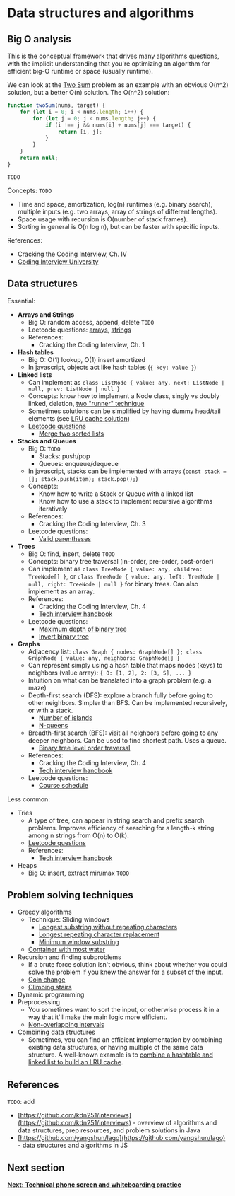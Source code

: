 # Data structures and algorithms

## Big O analysis

This is the conceptual framework that drives many algorithms questions, with the implicit understanding that you're optimizing an algorithm for efficient big-O runtime or space (usually runtime).

We can look at the [Two Sum](https://leetcode.com/problems/two-sum/) problem as an example with an obvious O(n^2) solution, but a better O(n) solution. The O(n^2) solution:

```js
function twoSum(nums, target) {
    for (let i = 0; i < nums.length; i++) {
        for (let j = 0; j < nums.length; j++) {
            if (i !== j && nums[i] + nums[j] === target) {
                return [i, j];
            }
        }
    }
    return null;
}
```

`TODO`

Concepts: `TODO`

* Time and space, amortization, log(n) runtimes (e.g. binary search), multiple inputs (e.g. two arrays, array of strings of different lengths).
* Space usage with recursion is O(number of stack frames).
* Sorting in general is O(n log n), but can be faster with specific inputs.

References:

- Cracking the Coding Interview, Ch. IV
- [Coding Interview University](https://github.com/jwasham/coding-interview-university#algorithmic-complexity--big-o--asymptotic-analysis)

## Data structures

Essential:

- **Arrays and Strings**
  - Big O: random access, append, delete `TODO`
  - Leetcode questions: [arrays](https://yangshun.github.io/tech-interview-handbook/algorithms/array/#recommended-leetcode-questions), [strings](https://yangshun.github.io/tech-interview-handbook/algorithms/string/#recommended-leetcode-questions)
  - References:
    - Cracking the Coding Interview, Ch. 1
- **Hash tables**
  - Big O: O(1) lookup, O(1) insert amortized
  - In javascript, objects act like hash tables (`{ key: value }`)
- **Linked lists**
  - Can implement as `class ListNode { value: any, next: ListNode | null, prev: ListNode | null }`
  - Concepts: know how to implement a Node class, singly vs doubly linked, deletion, [two "runner" technique](https://leetcode.com/problems/linked-list-cycle/solution/)
  - Sometimes solutions can be simplified by having dummy head/tail elements (see [LRU cache solution](https://leetcode.com/problems/lru-cache/solution/))
  - [Leetcode questions](https://yangshun.github.io/tech-interview-handbook/algorithms/linked-list/#recommended-leetcode-questions)
    - [Merge two sorted lists](https://leetcode.com/problems/merge-two-sorted-lists/)
- **Stacks and Queues**
  - Big O: `TODO`
    - Stacks: push/pop
    - Queues: enqueue/dequeue
  - In javascript, stacks can be implemented with arrays (`const stack = []; stack.push(item); stack.pop();`)
  - Concepts:
    - Know how to write a Stack or Queue with a linked list
    - Know how to use a stack to implement recursive algorithms iteratively
  - References:
    - Cracking the Coding Interview, Ch. 3
  - Leetcode questions:
    - [Valid parentheses](https://leetcode.com/problems/valid-parentheses/)
- **Trees**
  - Big O: find, insert, delete `TODO`
  - Concepts: binary tree traversal (in-order, pre-order, post-order)
  - Can implement as `class TreeNode { value: any, children: TreeNode[] }`, or `class TreeNode { value: any, left: TreeNode | null, right: TreeNode | null }` for binary trees. Can also implement as an array.
  - References:
    - Cracking the Coding Interview, Ch. 4
    - [Tech interview handbook](https://yangshun.github.io/tech-interview-handbook/algorithms/tree)
  - Leetcode questions:
    - [Maximum depth of binary tree](https://leetcode.com/problems/maximum-depth-of-binary-tree/)
    - [Invert binary tree](https://leetcode.com/problems/invert-binary-tree/)
- **Graphs**
  - Adjacency list: `class Graph { nodes: GraphNode[] }; class GraphNode { value: any, neighbors: GraphNode[] }`
  - Can represent simply using a hash table that maps nodes (keys) to neighbors (value array): `{ 0: [1, 2], 2: [3, 5], ... }`
  - Intuition on what can be translated into a graph problem (e.g. a maze)
  - Depth-first search (DFS): explore a branch fully before going to other neighbors. Simpler than BFS. Can be implemented recursively, or with a stack.
    - [Number of islands](https://leetcode.com/problems/number-of-islands/)
    - [N-queens](https://leetcode.com/problems/n-queens/)
  - Breadth-first search (BFS): visit all neighbors before going to any deeper neighbors. Can be used to find shortest path. Uses a queue.
    - [Binary tree level order traversal](https://leetcode.com/problems/binary-tree-level-order-traversal/)
  - References:
    - Cracking the Coding Interview, Ch. 4
    - [Tech interview handbook](https://yangshun.github.io/tech-interview-handbook/algorithms/graph)
  - Leetcode questions:
    - [Course schedule](https://leetcode.com/problems/course-schedule/)

Less common:

- Tries
  - A type of tree, can appear in string search and prefix search problems. Improves efficiency of searching for a length-k string among n strings from O(n) to O(k).
  - [Leetcode questions](https://yangshun.github.io/tech-interview-handbook/algorithms/trie/)
  - References:
    - [Tech interview handbook](https://yangshun.github.io/tech-interview-handbook/algorithms/trie)
- Heaps
  - Big O: insert, extract min/max `TODO`


## Problem solving techniques

- Greedy algorithms
  - Technique: Sliding windows
    - [Longest substring without repeating characters](https://leetcode.com/problems/longest-substring-without-repeating-characters/)
    - [Longest repeating character replacement](https://leetcode.com/problems/longest-repeating-character-replacement/)
    - [Minimum window substring](https://leetcode.com/problems/minimum-window-substring/)
  - [Container with most water](https://leetcode.com/problems/container-with-most-water/)
- Recursion and finding subproblems
  - If a brute force solution isn't obvious, think about whether you could solve the problem if you knew the answer for a subset of the input.
  - [Coin change](https://leetcode.com/problems/coin-change/)
  - [Climbing stairs](https://leetcode.com/problems/climbing-stairs/)
- Dynamic programming
- Preprocessing
  - You sometimes want to sort the input, or otherwise process it in a way that it'll make the main logic more efficient.
  - [Non-overlapping intervals](https://leetcode.com/problems/non-overlapping-intervals/)
- Combining data structures
  - Sometimes, you can find an efficient implementation by combining existing data structures, or having multiple of the same data structure. A well-known example is to [combine a hashtable and linked list to build an LRU cache](https://leetcode.com/problems/lru-cache/).



## References

`TODO`: add

- [https://github.com/kdn251/interviews](https://github.com/kdn251/interviews) - overview of algorithms and data structures, prep resources, and problem solutions in Java
- [https://github.com/yangshun/lago](https://github.com/yangshun/lago) - data structures and algorithms in JS


## Next section

[**Next: Technical phone screen and whiteboarding practice**](technical_phone_screen_and_whiteboarding_practice.md)
